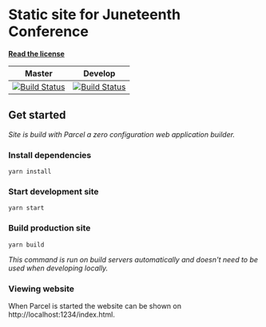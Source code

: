 # Static site for Juneteenth Conference

**[Read the license](LICENSE)**

| Master | Develop | 
| --- | --- |
| [![Build Status](https://dev.azure.com/heboelma/VACD/_apis/build/status/Juneteenth%20Conf?branchName=master)](https://dev.azure.com/heboelma/VACD/_build/latest?definitionId=4&branchName=master) | [![Build Status](https://dev.azure.com/heboelma/VACD/_apis/build/status/Juneteenth%20Conf?branchName=develop)](https://dev.azure.com/heboelma/VACD/_build/latest?definitionId=4&branchName=develop)


## Get started

_Site is build with Parcel a zero configuration web application builder._


### Install dependencies

`yarn install`

### Start development site

`yarn start`

### Build production site

`yarn build`

_This command is run on build servers automatically and doesn't need to be used when developing locally._

### Viewing website

When Parcel is started the website can be shown on http://localhost:1234/index.html.
